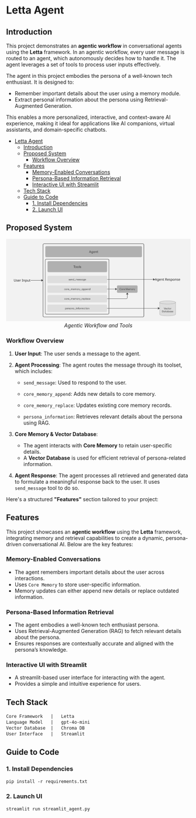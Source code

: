 # Letta Agent

## Introduction  

This project demonstrates an **agentic workflow** in conversational agents using the **Letta** framework. In an agentic workflow, every user message is routed to an agent, which autonomously decides how to handle it. The agent leverages a set of tools to process user inputs effectively.  

The agent in this project embodies the persona of a well-known tech enthusiast. It is designed to:  
- Remember important details about the user using a memory module.  
- Extract personal information about the persona using Retrieval-Augmented Generation.  

This enables a more personalized, interactive, and context-aware AI experience, making it ideal for applications like AI companions, virtual assistants, and domain-specific chatbots.

- [Letta Agent](#letta-agent)
  - [Introduction](#introduction)
  - [Proposed System](#proposed-system)
    - [Workflow Overview](#workflow-overview)
  - [Features](#features)
    - [Memory-Enabled Conversations](#memory-enabled-conversations)
    - [Persona-Based Information Retrieval](#persona-based-information-retrieval)
    - [Interactive UI with Streamlit](#interactive-ui-with-streamlit)
  - [Tech Stack](#tech-stack)
  - [Guide to Code](#guide-to-code)
    - [1. Install Dependencies](#1-install-dependencies)
    - [2. Launch UI](#2-launch-ui)

## Proposed System

<p align="center">
  <img src="./images/flowchart.png"/>
  <br>
  <em>Agentic Workflow and Tools</em>
</p>

### Workflow Overview  

1. **User Input**: The user sends a message to the agent.
    
2. **Agent Processing**: The agent routes the message through its toolset, which includes:  
   - `send_message`: Used to respond to the user. 
  
   - `core_memory_append`: Adds new details to core memory.

   - `core_memory_replace`: Updates existing core memory records. 

   - `persona_information`: Retrieves relevant details about the persona using RAG.

3. **Core Memory & Vector Database**:  
   - The agent interacts with **Core Memory** to retain user-specific details.  
   - A **Vector Database** is used for efficient retrieval of persona-related information. 
 
4. **Agent Response**: The agent processes all retrieved and generated data to formulate a meaningful response back to the user. It uses `send_message` tool to do so.

Here's a structured **"Features"** section tailored to your project:  

## Features  

This project showcases an **agentic workflow** using the **Letta** framework, integrating memory and retrieval capabilities to create a dynamic, persona-driven conversational AI. Below are the key features:  

### Memory-Enabled Conversations  
- The agent remembers important details about the user across interactions.  
- Uses `Core Memory` to store user-specific information.  
- Memory updates can either append new details or replace outdated information.  

### Persona-Based Information Retrieval  
- The agent embodies a well-known tech enthusiast persona.  
- Uses Retrieval-Augmented Generation (RAG) to fetch relevant details about the persona.  
- Ensures responses are contextually accurate and aligned with the persona’s knowledge.  

### Interactive UI with Streamlit  
- A streamlit-based user interface for interacting with the agent.  
- Provides a simple and intuitive experience for users.   

## Tech Stack

```
Core Framework   |   Letta
Language Model   |   gpt-4o-mini
Vector Database  |   Chroma DB
User Interface   |   Streamlit
```

## Guide to Code

### 1. Install Dependencies

```
pip install -r requirements.txt
```

### 2. Launch UI

```
streamlit run streamlit_agent.py
```
